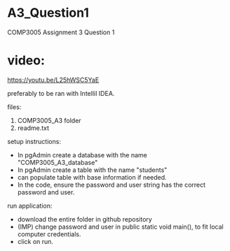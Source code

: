 # A3_Question1
COMP3005 Assignment 3 Question 1 

# video:
https://youtu.be/L25hWSC5YaE

preferably to be ran with IntelliI IDEA.

files:
1. COMP3005_A3 folder
2. readme.txt

setup instructions:
- In pgAdmin create a database with the name "COMP3005_A3_database"
- In pgAdmin create a table with the name "students"
- can populate table with base information if needed.
- In the code, ensure the password and user string has the correct password and user.

run application:
- download the entire folder in github repository
- (IMP) change password and user in public static void main(), to fit local computer credentials.
- click on run.



